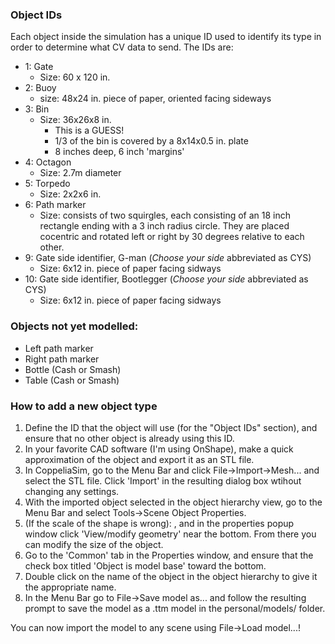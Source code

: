 ### Object IDs
Each object inside the simulation has a unique ID used to identify its type in order to determine what 
CV data to send. The IDs are:
- 1: Gate
    - Size: 60 x 120 in.
- 2: Buoy
    - size: 48x24 in. piece of paper, oriented facing sideways
- 3: Bin
    - Size: 36x26x8 in.
        - This is a GUESS!
        - 1/3 of the bin is covered by a 8x14x0.5 in. plate
        - 8 inches deep, 6 inch 'margins'
- 4: Octagon
    - Size: 2.7m diameter
- 5: Torpedo
    - Size: 2x2x6 in.
- 6: Path marker
    - Size: consists of two squirgles, each
    consisting of an 18 inch rectangle ending
    with a 3 inch radius circle. They are placed
    cocentric and rotated left or right by 30
    degrees relative to each other.
- 9: Gate side identifier, G-man (*Choose your side* abbreviated as CYS)
    - Size: 6x12 in. piece of paper facing sidways
- 10: Gate side identifier, Bootlegger (*Choose your side* abbreviated as CYS)
    - Size: 6x12 in. piece of paper facing sidways

### Objects not yet modelled:
- Left path marker
- Right path marker
- Bottle (Cash or Smash)
- Table (Cash or Smash)

### How to add a new object type
1. Define the ID that the object will use (for the "Object IDs" section), and 
ensure that no other object is already using this ID.
2. In your favorite CAD software (I'm using OnShape), make a quick approximation
of the object and export it as an STL file.
3. In CoppeliaSim, go to the Menu Bar and click File->Import->Mesh... and select the STL file. Click
'Import' in the resulting dialog box wtihout changing any settings.
4. With the imported object selected in the object hierarchy view,
 go to the Menu Bar and select Tools->Scene Object Properties.
5. (If the scale of the shape is wrong): , and in the properties popup window click 'View/modify geometry' near the bottom. From there you can modify the size of the object.
6. Go to the 'Common' tab in the Properties window, and ensure that the check
box titled 'Object is model base' toward the bottom.
7. Double click on the name of the object in the object hierarchy to give
it the appropriate name.
8. In the Menu Bar go to File->Save model as... and follow the resulting prompt
to save the model as a .ttm model in the personal/models/ folder.

You can now import the model to any scene using File->Load model...!